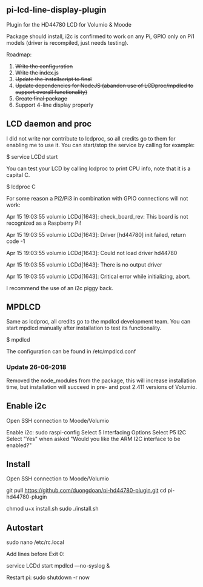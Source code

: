 
## pi-lcd-line-display-plugin
Plugin for the HD44780 LCD for Volumio & Moode

Package should install, i2c is confirmed to work on any Pi, GPIO only on Pi1 models (driver is recompiled, just needs testing).

Roadmap:

1. ~~Write the configuration~~
2. ~~Write the index.js~~
3. ~~Update the installscript to final~~
4. ~~Update dependencies for NodeJS (abandon use of LCDproc/mpdlcd to support overall functionality)~~
5. ~~Create final package~~
6. Support 4-line display properly

## LCD daemon and proc

I did not write nor contribute to lcdproc, so all credits go to them for enabling me to use it.
You can start/stop the service by calling for example:

$ service LCDd start

You can test your LCD by calling lcdproc to print CPU info, note that it is a capital C.

$ lcdproc C

For some reason a Pi2/Pi3 in combination with GPIO connections will not work:

Apr 15 19:03:55 volumio LCDd[1643]: check_board_rev: This board is not recognized as a Raspberry Pi!

Apr 15 19:03:55 volumio LCDd[1643]: Driver [hd44780] init failed, return code -1

Apr 15 19:03:55 volumio LCDd[1643]: Could not load driver hd44780

Apr 15 19:03:55 volumio LCDd[1643]: There is no output driver

Apr 15 19:03:55 volumio LCDd[1643]: Critical error while initializing, abort.

I recommend the use of an i2c piggy back.

## MPDLCD

Same as lcdproc, all credits go to the mpdlcd development team. You can start mpdlcd manually after installation to test its functionality.

$ mpdlcd

The configuration can be found in /etc/mpdlcd.conf

### Update 26-06-2018

Removed the node_modules from the package, this will increase installation time, but installation will succeed in pre- and post 2.411 versions of Volumio.

## Enable i2c
Open SSH connection to Moode/Volumio

Enable i2c:
sudo raspi-config
Select 5 Interfacing Options
Select P5 I2C
Select "Yes" when asked "Would you like the ARM I2C interface to be enabled?"

## Install
Open SSH connection to Moode/Volumio


git pull https://github.com/duongdoan/pi-hd44780-plugin.git
cd pi-hd44780-plugin

chmod u+x install.sh
sudo ./install.sh

## Autostart
sudo nano /etc/rc.local

Add lines before Exit 0:

service LCDd start
mpdlcd ––no-syslog &

Restart pi:
sudo shutdown -r now
